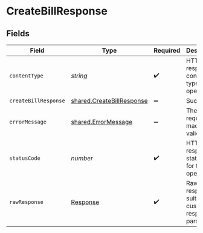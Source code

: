 # CreateBillResponse


## Fields

| Field                                                                         | Type                                                                          | Required                                                                      | Description                                                                   |
| ----------------------------------------------------------------------------- | ----------------------------------------------------------------------------- | ----------------------------------------------------------------------------- | ----------------------------------------------------------------------------- |
| `contentType`                                                                 | *string*                                                                      | :heavy_check_mark:                                                            | HTTP response content type for this operation                                 |
| `createBillResponse`                                                          | [shared.CreateBillResponse](../../../sdk/models/shared/createbillresponse.md) | :heavy_minus_sign:                                                            | Success                                                                       |
| `errorMessage`                                                                | [shared.ErrorMessage](../../../sdk/models/shared/errormessage.md)             | :heavy_minus_sign:                                                            | The request made is not valid.                                                |
| `statusCode`                                                                  | *number*                                                                      | :heavy_check_mark:                                                            | HTTP response status code for this operation                                  |
| `rawResponse`                                                                 | [Response](https://developer.mozilla.org/en-US/docs/Web/API/Response)         | :heavy_check_mark:                                                            | Raw HTTP response; suitable for custom response parsing                       |